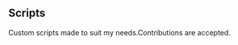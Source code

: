 ## Scripts
Custom scripts made to suit my needs.Contributions are accepted.

















































































































